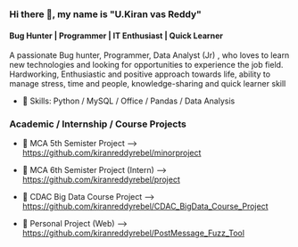 ### Hi there 👋, my name is "U.Kiran vas Reddy"
#### Bug Hunter | Programmer | IT Enthusiast | Quick Learner

A passionate Bug hunter, Programmer, Data Analyst (Jr) , who loves to learn new technologies and looking for opportunities to experience the job field. Hardworking, Enthusiastic and positive approach towards life, ability to manage stress, time and
people, knowledge-sharing and quick learner skill

- 🔭 Skills: Python / MySQL / Office / Pandas / Data Analysis

### Academic / Internship / Course Projects

- 🔭 MCA 5th Semister Project --> https://github.com/kiranreddyrebel/minorproject

- 🔭 MCA 6th Semister Project (Intern) --> https://github.com/kiranreddyrebel/project

- 🔭 CDAC Big Data Course Project --> https://github.com/kiranreddyrebel/CDAC_BigData_Course_Project

- 🔭 Personal Project (Web) --> https://github.com/kiranreddyrebel/PostMessage_Fuzz_Tool

